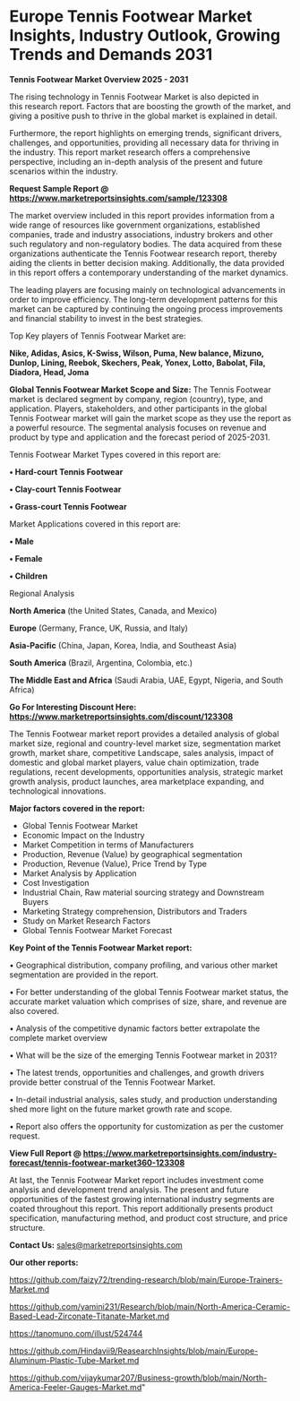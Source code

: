 # Europe Tennis Footwear Market Insights, Industry Outlook, Growing Trends and Demands 2031

<Strong> Tennis Footwear Market Overview 2025 - 2031</strong>

The rising technology in Tennis Footwear Market is also depicted in this research report. Factors that are boosting the growth of the market, and giving a positive push to thrive in the global market is explained in detail.

Furthermore, the report highlights on emerging trends, significant drivers, challenges, and opportunities, providing all necessary data for thriving in the industry. This report market research offers a comprehensive perspective, including an in-depth analysis of the present and future scenarios within the industry.

<strong>Request Sample Report @ <a href=https://www.marketreportsinsights.com/sample/123308>https://www.marketreportsinsights.com/sample/123308</a></strong>

The market overview included in this report provides information from a wide range of resources like government organizations, established companies, trade and industry associations, industry brokers and other such regulatory and non-regulatory bodies. The data acquired from these organizations authenticate the Tennis Footwear research report, thereby aiding the clients in better decision making. Additionally, the data provided in this report offers a contemporary understanding of the market dynamics.

The leading players are focusing mainly on technological advancements in order to improve efficiency. The long-term development patterns for this market can be captured by continuing the ongoing process improvements and financial stability to invest in the best strategies.

Top Key players of Tennis Footwear Market are:

<strong>Nike, Adidas, Asics, K-Swiss, Wilson, Puma, New balance, Mizuno, Dunlop, Lining, Reebok, Skechers, Peak, Yonex, Lotto, Babolat, Fila, Diadora, Head, Joma</strong>

<strong><b>Global Tennis Footwear Market Scope and Size:</b></strong>
The Tennis Footwear market is declared segment by company, region (country), type, and application. Players, stakeholders, and other participants in the global Tennis Footwear market will gain the market scope as they use the report as a powerful resource. The segmental analysis focuses on revenue and product by type and application and the forecast period of 2025-2031.

Tennis Footwear Market Types covered in this report are:

<strong>• Hard-court Tennis Footwear

• Clay-court Tennis Footwear

• Grass-court Tennis Footwear</strong>

Market Applications covered in this report are:

<strong>• Male

• Female

• Children</strong> 

Regional Analysis

<strong>North America</strong> (the United States, Canada, and Mexico)

<strong>Europe</strong> (Germany, France, UK, Russia, and Italy)

<strong>Asia-Pacific</strong> (China, Japan, Korea, India, and Southeast Asia)

<strong>South America</strong> (Brazil, Argentina, Colombia, etc.)

<strong>The Middle East and Africa</strong> (Saudi Arabia, UAE, Egypt, Nigeria, and South Africa)

<strong>Go For Interesting Discount Here: <a href=https://www.marketreportsinsights.com/discount/123308>https://www.marketreportsinsights.com/discount/123308</a></strong>

The Tennis Footwear market report provides a detailed analysis of global market size, regional and country-level market size, segmentation market growth, market share, competitive Landscape, sales analysis, impact of domestic and global market players, value chain optimization, trade regulations, recent developments, opportunities analysis, strategic market growth analysis, product launches, area marketplace expanding, and technological innovations.

<strong><b>Major factors covered in the report:</b></strong>
<ul>
  <li>Global Tennis Footwear Market </li>
  <li>Economic Impact on the Industry</li>
  <li>Market Competition in terms of Manufacturers</li>
  <li>Production, Revenue (Value) by geographical segmentation</li>
  <li>Production, Revenue (Value), Price Trend by Type</li>
  <li>Market Analysis by Application</li>
  <li>Cost Investigation</li>
  <li>Industrial Chain, Raw material sourcing strategy and Downstream Buyers</li>
  <li>Marketing Strategy comprehension, Distributors and Traders</li>
  <li>Study on Market Research Factors</li>
  <li>Global Tennis Footwear Market Forecast</li>
</ul>

<strong><b>Key Point of the Tennis Footwear Market report:</b></strong>

• Geographical distribution, company profiling, and various other market segmentation are provided in the report.

• For better understanding of the global Tennis Footwear market status, the accurate market valuation which comprises of size, share, and revenue are also covered.

• Analysis of the competitive dynamic factors better extrapolate the complete market overview

• What will be the size of the emerging Tennis Footwear market in 2031?

• The latest trends, opportunities and challenges, and growth drivers provide better construal of the Tennis Footwear Market.

• In-detail industrial analysis, sales study, and production understanding shed more light on the future market growth rate and scope.

• Report also offers the opportunity for customization as per the customer request.

<strong><b>View Full Report @ <a href=https://www.marketreportsinsights.com/industry-forecast/tennis-footwear-market360-123308>https://www.marketreportsinsights.com/industry-forecast/tennis-footwear-market360-123308</a></b></strong>


At last, the Tennis Footwear Market report includes investment come analysis and development trend analysis. The present and future opportunities of the fastest growing international industry segments are coated throughout this report. This report additionally presents product specification, manufacturing method, and product cost structure, and price structure.

<strong>Contact Us:</strong>
sales@marketreportsinsights.com

<strong>Our other reports:</strong>

<a href=https://github.com/faizy72/trending-research/blob/main/Europe-Trainers-Market.md>https://github.com/faizy72/trending-research/blob/main/Europe-Trainers-Market.md</a>

<a href=https://github.com/yamini231/Research/blob/main/North-America-Ceramic-Based-Lead-Zirconate-Titanate-Market.md>https://github.com/yamini231/Research/blob/main/North-America-Ceramic-Based-Lead-Zirconate-Titanate-Market.md</a>

<a href=https://tanomuno.com/illust/524744>https://tanomuno.com/illust/524744</a>

<a href=https://github.com/Hindavii9/ReasearchInsights/blob/main/Europe-Aluminum-Plastic-Tube-Market.md>https://github.com/Hindavii9/ReasearchInsights/blob/main/Europe-Aluminum-Plastic-Tube-Market.md</a>

<a href=https://github.com/vijaykumar207/Business-growth/blob/main/North-America-Feeler-Gauges-Market.md>https://github.com/vijaykumar207/Business-growth/blob/main/North-America-Feeler-Gauges-Market.md</a>"
